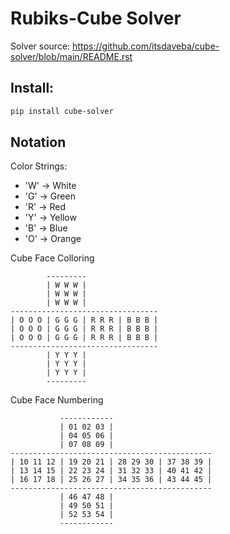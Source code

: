 # Rubiks-Cube Solver

Solver source: https://github.com/itsdaveba/cube-solver/blob/main/README.rst

## Install: 
``` bash
pip install cube-solver
```

## Notation
Color Strings:
- 'W' -> White
- 'G' -> Green
- 'R' -> Red
- 'Y' -> Yellow
- 'B' -> Blue
- 'O' -> Orange

Cube Face Colloring
``` 
        ---------
        | W W W |
        | W W W |
        | W W W |
---------------------------------
| O O O | G G G | R R R | B B B |
| O O O | G G G | R R R | B B B |
| O O O | G G G | R R R | B B B |
---------------------------------
        | Y Y Y |
        | Y Y Y |
        | Y Y Y |
        ---------
```

Cube Face Numbering
``` 
           ------------
           | 01 02 03 |
           | 04 05 06 |
           | 07 08 09 |
---------------------------------------------
| 10 11 12 | 19 20 21 | 28 29 30 | 37 38 39 |
| 13 14 15 | 22 23 24 | 31 32 33 | 40 41 42 |
| 16 17 18 | 25 26 27 | 34 35 36 | 43 44 45 |
---------------------------------------------
           | 46 47 48 |
           | 49 50 51 |
           | 52 53 54 |
           ------------
```